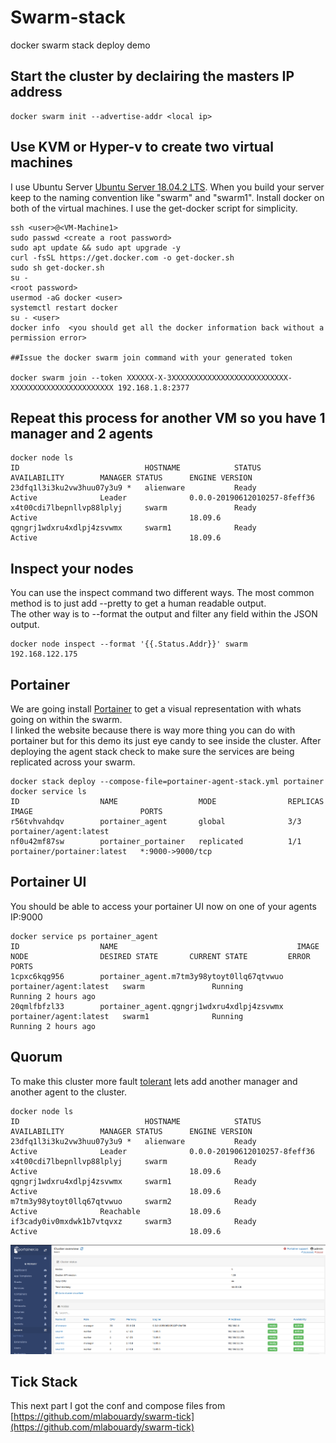 # Swarm-stack
docker swarm stack deploy demo

## Start the cluster by declairing the masters IP address
```
docker swarm init --advertise-addr <local ip>
```
## Use KVM or Hyper-v to create two virtual machines 
I use Ubuntu Server [Ubuntu Server 18.04.2 LTS](https://ubuntu.com/download/server). When you build your server keep to the naming convention like "swarm" and "swarm1".
Install docker on both of the virtual machines. I use the get-docker script for simplicity.

```
ssh <user>@<VM-Machine1>
sudo passwd <create a root password>
sudo apt update && sudo apt upgrade -y
curl -fsSL https://get.docker.com -o get-docker.sh
sudo sh get-docker.sh
su -
<root password>
usermod -aG docker <user>
systemctl restart docker
su - <user>
docker info  <you should get all the docker information back without a permission error>

##Issue the docker swarm join command with your generated token

docker swarm join --token XXXXXX-X-3XXXXXXXXXXXXXXXXXXXXXXXXXX-XXXXXXXXXXXXXXXXXXXXXXX 192.168.1.8:2377
```
## Repeat this process for another VM so you have 1 manager and 2 agents

```
docker node ls
ID                            HOSTNAME            STATUS              AVAILABILITY        MANAGER STATUS      ENGINE VERSION
23dfq1l3i3ku2vw3huu07y3u9 *   alienware           Ready               Active              Leader              0.0.0-20190612010257-8feff36
x4t00cdi7lbepnllvp88lplyj     swarm               Ready               Active                                  18.09.6
qgngrj1wdxru4xdlpj4zsvwmx     swarm1              Ready               Active                                  18.09.6
```
## Inspect your nodes
You can use the inspect command two different ways.  The most common method is to just add --pretty to get a human readable output.  
The other way is to --format the output and filter any field within the JSON output.
```
docker node inspect --format '{{.Status.Addr}}' swarm
192.168.122.175
```
## Portainer 
We are going install [Portainer](https://www.portainer.io/installation/) to get a visual representation with whats going on within the swarm.  
I linked the website because there is way more thing you can do with portainer but for this demo its just eye candy to see inside the cluster.
After deploying the agent stack check to make sure the services are being replicated across your swarm.

```
docker stack deploy --compose-file=portainer-agent-stack.yml portainer
docker service ls
ID                  NAME                  MODE                REPLICAS            IMAGE                        PORTS
r56tvhvahdqv        portainer_agent       global              3/3                 portainer/agent:latest       
nf0u42mf87sw        portainer_portainer   replicated          1/1                 portainer/portainer:latest   *:9000->9000/tcp

```
## Portainer UI
You should be able to access your portainer UI now on one of your agents IP:9000

```
docker service ps portainer_agent
ID                  NAME                                        IMAGE                    NODE                DESIRED STATE       CURRENT STATE         ERROR               PORTS
1cpxc6kqg956        portainer_agent.m7tm3y98ytoyt0llq67qtvwuo   portainer/agent:latest   swarm               Running             Running 2 hours ago                       
20qmlfbfzl33        portainer_agent.qgngrj1wdxru4xdlpj4zsvwmx   portainer/agent:latest   swarm1              Running             Running 2 hours ago                       
```
## Quorum
To make this cluster more fault [tolerant](https://docs.docker.com/engine/swarm/admin_guide/) lets add another manager and another agent to the cluster.
```
docker node ls
ID                            HOSTNAME            STATUS              AVAILABILITY        MANAGER STATUS      ENGINE VERSION
23dfq1l3i3ku2vw3huu07y3u9 *   alienware           Ready               Active              Leader              0.0.0-20190612010257-8feff36
x4t00cdi7lbepnllvp88lplyj     swarm               Ready               Active                                  18.09.6
qgngrj1wdxru4xdlpj4zsvwmx     swarm1              Ready               Active                                  18.09.6
m7tm3y98ytoyt0llq67qtvwuo     swarm2              Ready               Active              Reachable           18.09.6
if3cady0iv0mxdwk1b7vtqvxz     swarm3              Ready               Active                                  18.09.6
```
![Portainer Swarm Fault tolerance](./assets/images/portainerui.png)

## Tick Stack
This next part I got the conf and compose files from [https://github.com/mlabouardy/swarm-tick](https://github.com/mlabouardy/swarm-tick)



